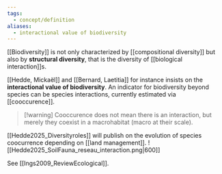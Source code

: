```yaml
---
tags:
  - concept/definition
aliases:
  - interactional value of biodiversity
---
```

[[Biodiversity]] is not only characterized by [[compositional diversity]] but also by **structural diversity**, that is the diversity of [[biological interaction]]s.

[[Hedde, Mickaël]] and [[Bernard, Laetitia]] for instance insists on the **interactional value of biodiversity**. An indicator for biodiversity beyond species can be species interactions, currently estimated via [[cooccurence]].

>[!warning] Cooccurence does not mean there is an interaction, but merely they coexist in a macrohabitat (macro at their scale).

[[Hedde2025_Diversityroles]] will publish on the evolution of species coocurrence depending on [[land management]].
![[Hedde2025_SoilFauna_reseau_interaction.png|600]]

See [[Ings2009_ReviewEcological]].
